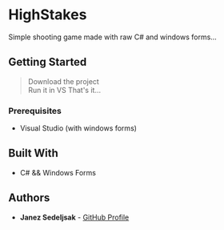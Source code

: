 # HighStakes

Simple shooting game made with raw C# and windows forms... 

## Getting Started

> Download the project<br/>
> Run it in VS 
> That's it... 

### Prerequisites

* Visual Studio (with windows forms)

## Built With

* C# && Windows Forms

## Authors

* **Janez Sedeljsak** - [GitHub Profile](https://github.com/JanezSedeljsak)
